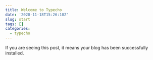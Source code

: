 ```yaml
---
title: Welcome to Typecho
date: '2020-11-18T15:26:10Z'
slug: start
tags: []
categories:
  - typecho
---
```


If you are seeing this post, it means your blog has been successfully installed.
